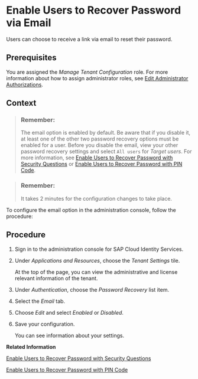 <!-- loio5b9f9097b9c2490d9a57fecb3fa7ef0b -->

# Enable Users to Recover Password via Email

Users can choose to receive a link via email to reset their password.



<a name="loio5b9f9097b9c2490d9a57fecb3fa7ef0b__prereq_vnp_bcg_ppb"/>

## Prerequisites

You are assigned the *Manage Tenant Configuration* role. For more information about how to assign administrator roles, see [Edit Administrator Authorizations](edit-administrator-authorizations-86ee374.md).



## Context

> ### Remember:  
> The email option is enabled by default. Be aware that if you disable it, at least one of the other two password recovery options must be enabled for a user. Before you disable the email, view your other password recovery settings and select `All users` for *Target users*. For more information, see [Enable Users to Recover Password with Security Questions](enable-users-to-recover-password-with-security-questions-d9ae898.md) or [Enable Users to Recover Password with PIN Code](enable-users-to-recover-password-with-pin-code-046a235.md).

> ### Remember:  
> It takes 2 minutes for the configuration changes to take place.

To configure the email option in the administration console, follow the procedure:



## Procedure

1.  Sign in to the administration console for SAP Cloud Identity Services.

2.  Under *Applications and Resources*, choose the *Tenant Settings* tile.

    At the top of the page, you can view the administrative and license relevant information of the tenant.

3.  Under *Authentication*, choose the *Password Recovery* list item.

4.  Select the *Email* tab.

5.  Choose *Edit* and select *Enabled* or *Disabled*.

6.  Save your configuration.

    You can see information about your settings.


**Related Information**  


[Enable Users to Recover Password with Security Questions](enable-users-to-recover-password-with-security-questions-d9ae898.md "Users can choose to answer security questions to reset their password.")

[Enable Users to Recover Password with PIN Code](enable-users-to-recover-password-with-pin-code-046a235.md "Users can choose to provide PIN code to reset their password.")

